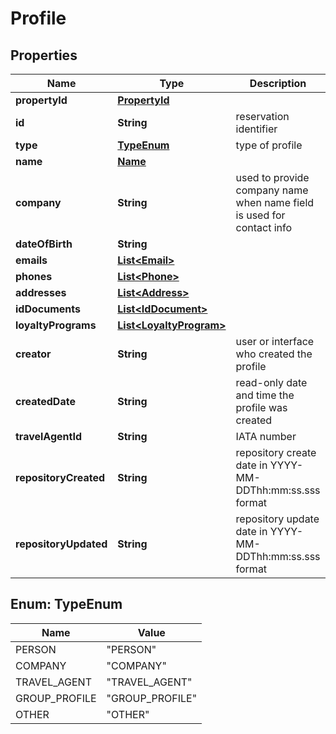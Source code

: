 
# Profile

## Properties
Name | Type | Description | Notes
------------ | ------------- | ------------- | -------------
**propertyId** | [**PropertyId**](PropertyId.md) |  |  [optional]
**id** | **String** | reservation identifier |  [optional]
**type** | [**TypeEnum**](#TypeEnum) | type of profile |  [optional]
**name** | [**Name**](Name.md) |  |  [optional]
**company** | **String** | used to provide company name when name field is used for contact info |  [optional]
**dateOfBirth** | **String** |  |  [optional]
**emails** | [**List&lt;Email&gt;**](Email.md) |  |  [optional]
**phones** | [**List&lt;Phone&gt;**](Phone.md) |  |  [optional]
**addresses** | [**List&lt;Address&gt;**](Address.md) |  |  [optional]
**idDocuments** | [**List&lt;IdDocument&gt;**](IdDocument.md) |  |  [optional]
**loyaltyPrograms** | [**List&lt;LoyaltyProgram&gt;**](LoyaltyProgram.md) |  |  [optional]
**creator** | **String** | user or interface who created the profile |  [optional]
**createdDate** | **String** | read-only date and time the profile was created |  [optional]
**travelAgentId** | **String** | IATA number |  [optional]
**repositoryCreated** | **String** | repository create date in YYYY-MM-DDThh:mm:ss.sss format |  [optional]
**repositoryUpdated** | **String** | repository update date in YYYY-MM-DDThh:mm:ss.sss format |  [optional]


<a name="TypeEnum"></a>
## Enum: TypeEnum
Name | Value
---- | -----
PERSON | &quot;PERSON&quot;
COMPANY | &quot;COMPANY&quot;
TRAVEL_AGENT | &quot;TRAVEL_AGENT&quot;
GROUP_PROFILE | &quot;GROUP_PROFILE&quot;
OTHER | &quot;OTHER&quot;



